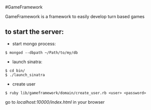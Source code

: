 #GameFramework

GameFramework is a framework to easily develop turn based games

## to start the server:

* start mongo process:

```shell
$ mongod --dbpath ~/Path/to/my/db
```

* launch sinatra:

``` shell
$ cd bin/
$ ./launch_sinatra
```

* create user

```shell
$ ruby lib/gameframework/domain/create_user.rb <user> <password>
```

go to _localhost:10000/index.html_ in your browser

